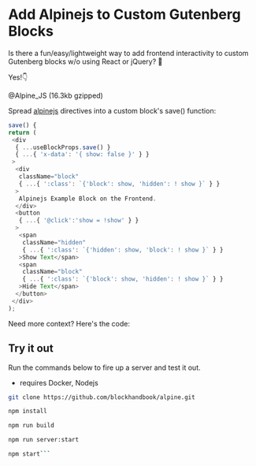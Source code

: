 # Add Alpinejs to Custom Gutenberg Blocks

Is there a fun/easy/lightweight way to add frontend interactivity to custom Gutenberg blocks w/o using React or jQuery? 🤔

Yes!👇

@Alpine_JS (16.3kb gzipped)

Spread [alpinejs](https://alpinejs.dev/) directives into a custom block's save() function:

```javascript
save() {
return (
 <div
  { ...useBlockProps.save() }
  { ...{ 'x-data': '{ show: false }' } }
 >
  <div
   className="block"
   { ...{ ':class': `{'block': show, 'hidden': ! show }` } }
  >
   Alpinejs Example Block on the Frontend.
  </div>
  <button
   { ...{ '@click':'show = !show' } }
  >
   <span
    className="hidden"
    { ...{ ':class': `{'hidden': show, 'block': ! show }` } }
   >Show Text</span>
   <span
    className="block"
    { ...{ ':class': `{'block': show, 'hidden': ! show }` } }
   >Hide Text</span>
  </button>
 </div>
);
```

Need more context?  Here's the code:

## Try it out

Run the commands below to fire up a server and test it out.

* requires Docker, Nodejs

```bash
git clone https://github.com/blockhandbook/alpine.git

npm install

npm run build

npm run server:start

npm start```
